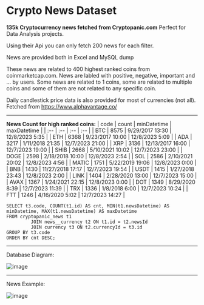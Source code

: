 # Crypto News Dataset

**135k Cryptocurrency news fetched from Cryptopanic.com**
Perfect for Data Analysis projects.

Using their Api you can only fetch 200 news for each filter.

News are provided both in Excel and MySQL dump

These news are related to 400 highest ranked coins from coinmarketcap.com. News are labled with positive, negative, important and ... by users. Some news are related to 1 coins, some are related to multiple coins and some of them are not related to any specific coin.

Daily candlestick price data is also provided for most of currencies (not all). Fetched from https://www.alphavantage.co/

---
**News Count for high ranked coins:**
| code | count | minDatetime | maxDatetime |
| :-- | :-- | :-- | :-- |
| BTC | 8575 | 9/29/2017 13:30 | 12/8/2023 5:35 |
| ETH | 6368 | 9/23/2017 10:00 | 12/8/2023 5:09 |
| ADA | 3217 | 1/11/2018 21:35 | 12/7/2023 21:00 |
| XRP | 3136 | 12/13/2017 16:00 | 12/7/2023 19:00 |
| SHIB | 2668 | 5/10/2021 10:02 | 12/7/2023 23:00 |
| DOGE | 2598 | 2/18/2018 10:00 | 12/8/2023 2:54 |
| SOL | 2586 | 2/10/2021 20:02 | 12/8/2023 4:56 |
| MATIC | 1751 | 5/22/2019 19:06 | 12/8/2023 0:00 |
| BNB | 1430 | 11/27/2018 17:17 | 12/7/2023 19:54 |
| USDT | 1415 | 1/27/2018 23:43 | 12/8/2023 2:00 |
| LINK | 1404 | 2/28/2020 13:00 | 12/7/2023 15:00 |
| AVAX | 1367 | 1/24/2021 22:15 | 12/8/2023 0:00 |
| DOT | 1349 | 8/29/2020 8:39 | 12/7/2023 11:39 |
| TRX | 1336 | 1/8/2018 6:00 | 12/7/2023 10:24 |
| FTT | 1246 | 4/16/2020 5:02 | 12/7/2023 14:27 |
```
SELECT t3.code, COUNT(t1.id) AS cnt, MIN(t1.newsDatetime) AS minDatetime, MAX(t1.newsDatetime) AS maxDatetime
FROM cryptopanic_news t1
         JOIN news__currency t2 ON t1.id = t2.newsId
         JOIN currency t3 ON t2.currencyId = t3.id
GROUP BY t3.code
ORDER BY cnt DESC;
```

---
Database Diagram:

![image](https://user-images.githubusercontent.com/38767606/179568621-dfb1e10a-db7a-4a11-8e20-220747c1d616.png)

---
News Example:

![image](https://user-images.githubusercontent.com/38767606/179569521-e1cef289-49f8-4ede-9548-6d0937bb318f.png)
